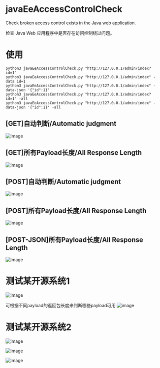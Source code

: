 # javaEeAccessControlCheck
Check broken access control exists in the Java web application.

检查 Java Web 应用程序中是否存在访问控制绕过问题。

# 使用
```
python3 javaEeAccessControlCheck.py "http://127.0.0.1/admin/index?id=1"
python3 javaEeAccessControlCheck.py "http://127.0.0.1/admin/index" -data id=1
python3 javaEeAccessControlCheck.py "http://127.0.0.1/admin/index" -data-json '{"id":1}'
python3 javaEeAccessControlCheck.py "http://127.0.0.1/admin/index?id=1" -all
python3 javaEeAccessControlCheck.py "http://127.0.0.1/admin/index" -data-json '{"id":1}' -all
```

## [GET]自动判断/Automatic judgment
![image](https://user-images.githubusercontent.com/40931609/145939989-3e012d69-3884-41ff-9545-970df4564207.png)

## [GET]所有Payload长度/All Response Length
![image](https://user-images.githubusercontent.com/40931609/145940126-278a3c2c-017a-4b2c-935b-763e26ffa03d.png)

## [POST]自动判断/Automatic judgment
![image](https://user-images.githubusercontent.com/40931609/145940164-8b2d828c-106e-43c9-9655-a4be9c617ed6.png)

## [POST]所有Payload长度/All Response Length
![image](https://user-images.githubusercontent.com/40931609/145940303-91b930b9-ca60-4b14-9ea0-fc67f6fe967e.png)

## [POST-JSON]所有Payload长度/All Response Length
![image](https://user-images.githubusercontent.com/40931609/145940402-073befea-188e-4fb1-a2f0-6f055255c48d.png)

# 测试某开源系统1
![image](https://user-images.githubusercontent.com/40931609/145940824-51b28b53-fa70-44a5-a891-4565222bef30.png)

可根据不同payload的返回包长度来判断哪些payload可用
![image](https://user-images.githubusercontent.com/40931609/145945707-cd44e164-7c70-40ed-9e35-e70a5a21b376.png)


# 测试某开源系统2
![image](https://user-images.githubusercontent.com/40931609/145946705-c8eb8d84-7d25-4dd6-ab31-1e36370e7a65.png)


![image](https://user-images.githubusercontent.com/40931609/145946535-b2948fe3-4b2e-41ce-8d75-c0df8a2d3783.png)

![image](https://user-images.githubusercontent.com/40931609/145946524-1ad02c99-dfba-4af2-a376-72a452f8c722.png)
